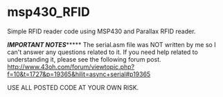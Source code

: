 msp430_RFID
===========

Simple RFID reader code using MSP430 and Parallax RFID reader.

*********IMPORTANT NOTES**************
The serial.asm file was NOT written by me so I can't answer any questions related to it.
If you need help related to understanding it, please see the following forum post.
http://www.43oh.com/forum/viewtopic.php?f=10&t=1727&p=19365&hilit=async+serial#p19365

USE ALL POSTED CODE AT YOUR OWN RISK.